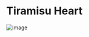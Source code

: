 # Tiramisu Heart
![image](https://user-images.githubusercontent.com/50277379/138513708-70d4809a-a79f-40ac-844c-2f94eb9aa63c.png)
